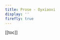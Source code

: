 ```yaml
---
title: Prose - Oyxiaoxi
display: ''
firefly: true
---
```


[[toc]]

<SubNav/>

<ListPosts type="prose"/>
